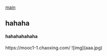 [main](README.md)
<h2>hahaha</h2>
<h4>hahahahahaha</h4>
https://mooc1-1.chaoxing.com/
![img](aaa.jpg)
